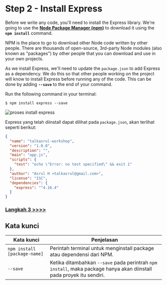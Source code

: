 # Step 2 - Install Express

Before we write any code, you'll need to install the Express library. We're going to use the **[Node Package Manager (npm)](https://www.npmjs.com/)** to download it using the **`npm install`** command.

NPM is the place to go to download other Node code written by other people.  There are thousands of open-source, 3rd-party Node modules (also known as "packages") by other people that you can download and use in your own projects. 

As we install Express, we'll need to update the `package.json` to add Express as a dependency. We do this so that other people working on the project will know to install Express before running any of the code. This can be done by adding **`--save`** to the end of your command.

Run the following command in your terminal:

`$ npm install express --save`

![proses install express](https://github.com/talkasrul/workshop-express/blob/master/img/installExpress.png?raw=true)

Express yang telah diinstall dapat dilihat pada `package.json`, akan terlihat seperti berikut:

```json
{
  "name": "talkasrul-workshop",
  "version": "1.0.0",
  "description": "",
  "main": "app.js",
  "scripts": {
    "test": "echo \"Error: no test specified\" && exit 1"
  },
  "author": "Asrul H <talkasrul@gmail.com>",
  "license": "ISC",
  "dependencies": {
    "express": "^4.16.4"
  }
}
```



### [Langkah 3 >>>>](https://github.com/talkasrul/workshop-express/blob/master/learn/step_03.md)

## Kata kunci

| Kata kunci | Penjelasan |
|--------|-------------------------------|
| `npm install [package-name]` | Perintah terminal untuk menginstall package atau dependensi dari NPM. |
| `--save` | Ketika ditambahkan `--save` pada perintrah `npm install`, maka package hanya akan diinstall pada proyek itu sendiri. |